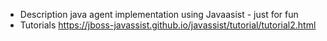 * Description
 java agent implementation using Javaasist - just for fun
* Tutorials
 https://jboss-javassist.github.io/javassist/tutorial/tutorial2.html